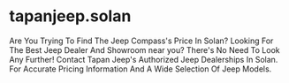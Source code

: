 # tapanjeep.solan
Are You Trying To Find The Jeep Compass's Price In Solan? Looking For The Best Jeep Dealer And Showroom near you? There's No Need To Look Any Further! Contact Tapan Jeep's Authorized Jeep Dealerships In Solan. For Accurate Pricing Information And A Wide Selection Of Jeep Models.
